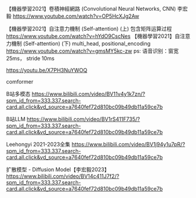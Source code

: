 【機器學習2021】卷積神經網路 (Convolutional Neural Networks, CNN) 李宏毅
https://www.youtube.com/watch?v=OP5HcXJg2Aw

【機器學習2021】自注意力機制 (Self-attention) (上) 包含矩阵运算过程
https://www.youtube.com/watch?v=hYdO9CscNes
【機器學習2021】自注意力機制 (Self-attention) (下) multi_head, positional_encoding
https://www.youtube.com/watch?v=gmsMY5kc-zw
ps: 语音识别：窗宽25ms， stride 10ms

https://youtu.be/X7PH3NuYWOQ



comformer




B站多模态
https://www.bilibili.com/video/BV11v4y1k7zn/?spm_id_from=333.337.search-card.all.click&vd_source=a7640fef72d810bc09b49db11a59ce7b

B站LLM
https://www.bilibili.com/video/BV1rS411F735/?spm_id_from=333.337.search-card.all.click&vd_source=a7640fef72d810bc09b49db11a59ce7b

Leehongyi 2021-2023全集
https://www.bilibili.com/video/BV1j94y1u7pR/?spm_id_from=333.337.search-card.all.click&vd_source=a7640fef72d810bc09b49db11a59ce7b

扩散模型 - Diffusion Model【李宏毅2023】
https://www.bilibili.com/video/BV14c411J7f2/?spm_id_from=333.337.search-card.all.click&vd_source=a7640fef72d810bc09b49db11a59ce7b
